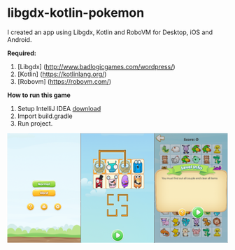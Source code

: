 # libgdx-kotlin-pokemon

I created an app using Libgdx, Kotlin and RoboVM for Desktop, iOS and Android.

**Required:**

1. [Libgdx] (http://www.badlogicgames.com/wordpress/)
2. [Kotlin] (https://kotlinlang.org/)
3. [Robovm] (https://robovm.com/)
 
**How to run this game**
1. Setup IntelliJ IDEA [download](https://www.jetbrains.com/idea/download/)
2. Import build.gradle
3. Run project.
 




![alt text](https://github.com/truonguit2010/libgdx-kotlin-pokemon/blob/master/screen_shots.png "Logo Title Text 1")

